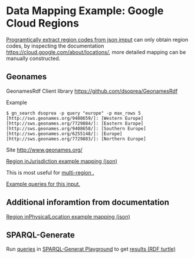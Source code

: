# Data Mapping Example: Google Cloud Regions

[Programtically extract region codes from json imput](region_jq.md)
can only obtain region codes,
by inspecting the documentation https://cloud.google.com/about/locations/,
more detailed mapping can be manually constructed.

## Geonames
GeonamesRdf Client library
https://github.com/dsoprea/GeonamesRdf

Example
```
$ gn_search dsoprea -p query "europe" -p max_rows 5
[http://sws.geonames.org/9408659/]: [Western Europe]
[http://sws.geonames.org/7729884/]: [Eastern Europe]
[http://sws.geonames.org/9408658/]: [Southern Europe]
[http://sws.geonames.org/6255148/]: [Europe]
[http://sws.geonames.org/7729883/]: [Northern Europe]
```
Site http://www.geonames.org/

[Region inJurisdiction example mapping (json)](data/jq/gcloud/region_inJurisdiction.json)

This is most useful for 
[multi-region .](https://cloud.google.com/spanner/docs/instances#available-configurations-multi-region)

[Example queries for this input.](region_jq.md#SPARQL-Generate)

## Additional inforamtion from documentation
[Region inPhysicalLocation example mapping (json)](../jq/gcloud/region.json)

## SPARQL-Generate
Run [queries](../sparql-generate/gcloud/region.rqg)
in [SPARQL-Generat Playground](https://ci.mines-stetienne.fr/sparql-generate/playground.html)
to get [results (RDF turtle)](../sparql-generate/result/gcloud/region.ttl)
